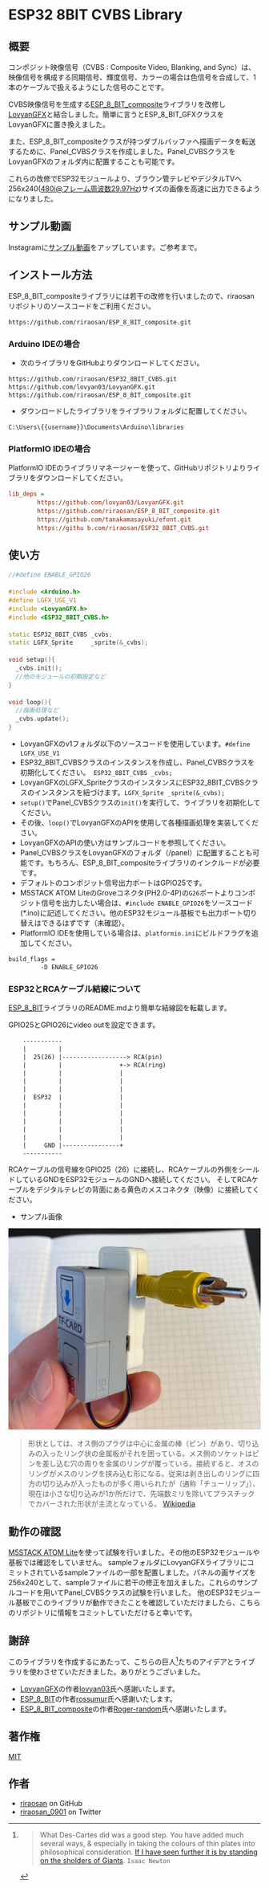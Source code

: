 
# ESP32 8BIT CVBS Library

## 概要

コンポジット映像信号（CVBS : Composite Video, Blanking, and Sync）は、映像信号を構成する同期信号、輝度信号、カラーの場合は色信号を合成して、1本のケーブルで扱えるようにした信号のことです。

CVBS映像信号を生成する[ESP_8_BIT_composite](https://github.com/Roger-random/ESP_8_BIT_composite.git)ライブラリを改修し[LovyanGFX](https://github.com/lovyan03/LovyanGFX.git)と結合しました。簡単に言うとESP_8_BIT_GFXクラスをLovyanGFXに置き換えました。

また、ESP_8_BIT_compositeクラスが持つダブルバッファへ描画データを転送するために、Panel_CVBSクラスを作成しました。Panel_CVBSクラスをLovyanGFXのフォルダ内に配置することも可能です。

これらの改修でESP32モジュールより、ブラウン管テレビやデジタルTVへ256x240(480i@フレーム周波数29.97Hz)サイズの画像を高速に出力できるようになりました。

## サンプル動画

Instagramに[サンプル動画](https://www.instagram.com/p/CbXvBUovzNE/?utm_source=ig_web_copy_link)をアップしています。ご参考まで。

## インストール方法

ESP_8_BIT_compositeライブラリには若干の改修を行いましたので、riraosanリポジトリのソースコードをご利用ください。

```
https://github.com/riraosan/ESP_8_BIT_composite.git
```

### Arduino IDEの場合

- 次のライブラリをGitHubよりダウンロードしてください。

```
https://github.com/riraosan/ESP32_8BIT_CVBS.git
https://github.com/lovyan03/LovyanGFX.git
https://github.com/riraosan/ESP_8_BIT_composite.git
```

- ダウンロードしたライブラリをライブラリフォルダに配置してください。

```powershell:Windows10の場合
C:\Users\{{username}}\Documents\Arduino\libraries
```

### PlatformIO IDEの場合

PlatformIO IDEのライブラリマネージャーを使って、GitHubリポジトリよりライブラリをダウンロードしてください。

```yaml:platformio.ini
lib_deps =
        https://github.com/lovyan03/LovyanGFX.git
        https://github.com/riraosan/ESP_8_BIT_composite.git
        https://github.com/tanakamasayuki/efont.git
        https://githu b.com/riraosan/ESP32_8BIT_CVBS.git
```

## 使い方

```cpp
//#define ENABLE_GPIO26

#include <Arduino.h>
#define LGFX_USE_V1
#include <LovyanGFX.h>
#include <ESP32_8BIT_CVBS.h>

static ESP32_8BIT_CVBS _cvbs;
static LGFX_Sprite     _sprite(&_cvbs);

void setup(){
  _cvbs.init();
  //他のモジュールの初期設定など
}

void loop(){
  //描画処理など
  _cvbs.update();
}
```

- LovyanGFXのv1フォルダ以下のソースコードを使用しています。`#define LGFX_USE_V1`
- ESP32_8BIT_CVBSクラスのインスタンスを作成し、Panel_CVBSクラスを初期化してください。` ESP32_8BIT_CVBS _cvbs;`
- LovyanGFXのLGFX_SpriteクラスのインスタンスにESP32_8BIT_CVBSクラスのインスタンスを紐づけます。`LGFX_Sprite _sprite(&_cvbs);`
- `setup()`でPanel_CVBSクラスの`init()`を実行して、ライブラリを初期化してください。
- その後、`loop()`でLovyanGFXのAPIを使用して各種描画処理を実装してください。
- LovyanGFXのAPIの使い方はサンプルコードを参照してください。
- Panel_CVBSクラスをLovyanGFXのフォルダ（/panel）に配置することも可能です。もちろん、ESP_8_BIT_compositeライブラリのインクルードが必要です。
- デフォルトのコンポジット信号出力ポートはGPIO25です。
- M5STACK ATOM LiteのGroveコネクタ(PH2.0-4P)の`G26`ポートよりコンポジット信号を出力したい場合は、`#include ENABLE_GPIO26`をソースコード(*.ino)に記述してください。他のESP32モジュール基板でも出力ポート切り替えはできるはずです（未確認）。
- PlatformIO IDEを使用している場合は、`platformio.ini`にビルドフラグを追加してください。

```
build_flags =
         -D ENABLE_GPIO26
```

### ESP32とRCAケーブル結線について

[ESP_8_BIT](https://github.com/rossumur/esp_8_bit.git)ライブラリのREADME.mdより簡単な結線図を転載します。

GPIO25とGPIO26にvideo outを設定できます。

```
    -----------
    |         |
    |  25(26) |------------------> RCA(pin)
    |         |                +-> RCA(ring)
    |         |                |
    |         |                |
    |         |                |
    |  ESP32  |                |
    |         |                |
    |         |                |
    |         |                |
    |         |                |
    |         |                |
    |     GND |----------------+
    -----------
```

RCAケーブルの信号線をGPIO25（26）に接続し、RCAケーブルの外側をシールドしているGNDをESP32モジュールのGNDへ接続してください。
そしてRCAケーブルをデジタルテレビの背面にある黄色のメスコネクタ（映像）に接続してください。

- サンプル画像

![RCA Pin](./docs/images/RCA_sample1.png)

> 形状としては、オス側のプラグは中心に金属の棒（ピン）があり、切り込みの入ったリング状の金属板がそれを囲っている。メス側のソケットはピンを差し込む穴の周りを金属のリングが覆っている。接続すると、オスのリングがメスのリングを挟み込む形になる。従来は剥き出しのリングに四方の切り込みが入ったものが多く用いられたが（通称「チューリップ」）、現在は小さな切り込みが1か所だけで、先端数ミリを除いてプラスチックでカバーされた形状が主流となっている。
[Wikipedia](https://ja.wikipedia.org/wiki/RCA%E7%AB%AF%E5%AD%90)
## 動作の確認

[M5STACK ATOM Lite](https://shop.m5stack.com/collections/m5-controllers/products/atom-lite-esp32-development-kit)を使って試験を行いました。その他のESP32モジュールや基板では確認をしていません。
sampleフォルダにLovyanGFXライブラリにコミットされているsampleファイルの一部を配置しました。パネルの画サイズを256x240として、sampleファイルに若干の修正を加えました。これらのサンプルコードを用いてPanel_CVBSクラスの試験を行いました。
他のESP32モジュール基板でこのライブラリが動作できたことを確認していただけましたら、こちらのリポジトリに情報をコミットしていただけると幸いです。

## 謝辞

このライブラリを作成するにあたって、こちらの巨人[^1]たちのアイデアとライブラリを使わさせていただきました。ありがとうございました。

- [LovyanGFX](https://github.com/lovyan03/LovyanGFX.git)の作者[lovyan03](https://github.com/lovyan03)氏へ感謝いたします。
- [ESP_8_BIT](https://github.com/rossumur/esp_8_bit)の作者[rossumur](https://github.com/rossumur)氏へ感謝いたします。
- [ESP_8_BIT_composite](https://github.com/Roger-random/ESP_8_BIT_composite.git)の作者[Roger-random](https://github.com/Roger-random)氏へ感謝いたします。

## 著作権

[MIT](https://github.com/riraosan/ESP32_8BIT_CVBS/blob/master/LICENSE)

## 作者

- [riraosan](https://github.com/riraosan) on GitHub
- [riraosan_0901](https://twitter.com/riraosan_0901) on Twitter

[^1]: > What Des-Cartes did was a good step. You have added much several ways, & especially in taking the colours of thin plates into philosophical consideration. [If I have seen further it is by standing on the sholders of Giants](https://en.wikipedia.org/wiki/Standing_on_the_shoulders_of_giants).
`Isaac Newton` 
